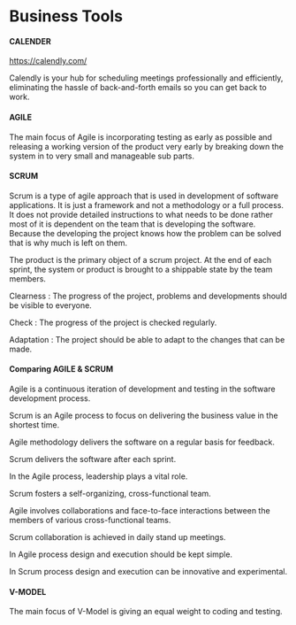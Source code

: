 # Business Tools


#### CALENDER

https://calendly.com/

Calendly is your hub for scheduling meetings professionally and efficiently, eliminating the hassle of back-and-forth emails so you can get back to work.

#### AGILE

The main focus of Agile is incorporating testing as early as possible and releasing a working version of the product very early by breaking down the system in to very small and manageable sub parts.

#### SCRUM

Scrum is a type of agile approach that is used in development of software applications. It is just a framework and not a methodology or a full process. It does not provide detailed instructions to what needs to be done rather most of it is dependent on the team that is developing the software. Because the developing the project knows how the problem can be solved that is why much is left on them.

The product is the primary object of a scrum project. At the end of each sprint, the system or product is brought to a shippable state by the team members.

Clearness   : The progress of the project, problems and developments should be visible to everyone.

Check       : The progress of the project is checked regularly.

Adaptation  : The project should be able to adapt to the changes that can be made.

#### Comparing AGILE & SCRUM

Agile is a continuous iteration of development and testing in the software development process.

Scrum is an Agile process to focus on delivering the business value in the shortest time.

Agile methodology delivers the software on a regular basis for feedback.

Scrum delivers the software after each sprint.

In the Agile process, leadership plays a vital role.

Scrum fosters a self-organizing, cross-functional team.

Agile involves collaborations and face-to-face interactions between the members of various cross-functional teams.

Scrum collaboration is achieved in daily stand up meetings.

In Agile process design and execution should be kept simple.

In Scrum process design and execution can be innovative and experimental.

#### V-MODEL

The main focus of V-Model is giving an equal weight to coding and testing.
